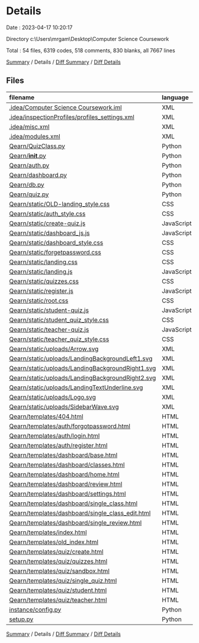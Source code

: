 # Details

Date : 2023-04-17 10:20:17

Directory c:\\Users\\mrgam\\Desktop\\Computer Science Coursework

Total : 54 files,  6319 codes, 518 comments, 830 blanks, all 7667 lines

[Summary](results.md) / Details / [Diff Summary](diff.md) / [Diff Details](diff-details.md)

## Files
| filename | language | code | comment | blank | total |
| :--- | :--- | ---: | ---: | ---: | ---: |
| [.idea/Computer Science Coursework.iml](/.idea/Computer%20Science%20Coursework.iml) | XML | 22 | 0 | 0 | 22 |
| [.idea/inspectionProfiles/profiles_settings.xml](/.idea/inspectionProfiles/profiles_settings.xml) | XML | 6 | 0 | 0 | 6 |
| [.idea/misc.xml](/.idea/misc.xml) | XML | 4 | 0 | 0 | 4 |
| [.idea/modules.xml](/.idea/modules.xml) | XML | 8 | 0 | 0 | 8 |
| [Qearn/QuizClass.py](/Qearn/QuizClass.py) | Python | 156 | 46 | 64 | 266 |
| [Qearn/__init__.py](/Qearn/__init__.py) | Python | 219 | 73 | 92 | 384 |
| [Qearn/auth.py](/Qearn/auth.py) | Python | 95 | 8 | 28 | 131 |
| [Qearn/dashboard.py](/Qearn/dashboard.py) | Python | 181 | 38 | 74 | 293 |
| [Qearn/db.py](/Qearn/db.py) | Python | 15 | 0 | 5 | 20 |
| [Qearn/quiz.py](/Qearn/quiz.py) | Python | 53 | 8 | 19 | 80 |
| [Qearn/static/OLD-landing_style.css](/Qearn/static/OLD-landing_style.css) | CSS | 100 | 3 | 14 | 117 |
| [Qearn/static/auth_style.css](/Qearn/static/auth_style.css) | CSS | 220 | 3 | 23 | 246 |
| [Qearn/static/create-quiz.js](/Qearn/static/create-quiz.js) | JavaScript | 16 | 4 | 5 | 25 |
| [Qearn/static/dashboard_js.js](/Qearn/static/dashboard_js.js) | JavaScript | 19 | 12 | 9 | 40 |
| [Qearn/static/dashboard_style.css](/Qearn/static/dashboard_style.css) | CSS | 1,268 | 17 | 65 | 1,350 |
| [Qearn/static/forgetpassword.css](/Qearn/static/forgetpassword.css) | CSS | 71 | 0 | 9 | 80 |
| [Qearn/static/landing.css](/Qearn/static/landing.css) | CSS | 165 | 2 | 18 | 185 |
| [Qearn/static/landing.js](/Qearn/static/landing.js) | JavaScript | 9 | 0 | 1 | 10 |
| [Qearn/static/quizzes.css](/Qearn/static/quizzes.css) | CSS | 786 | 5 | 40 | 831 |
| [Qearn/static/register.js](/Qearn/static/register.js) | JavaScript | 180 | 12 | 31 | 223 |
| [Qearn/static/root.css](/Qearn/static/root.css) | CSS | 15 | 0 | 2 | 17 |
| [Qearn/static/student-quiz.js](/Qearn/static/student-quiz.js) | JavaScript | 179 | 9 | 43 | 231 |
| [Qearn/static/student_quiz_style.css](/Qearn/static/student_quiz_style.css) | CSS | 409 | 15 | 30 | 454 |
| [Qearn/static/teacher-quiz.js](/Qearn/static/teacher-quiz.js) | JavaScript | 75 | 4 | 18 | 97 |
| [Qearn/static/teacher_quiz_style.css](/Qearn/static/teacher_quiz_style.css) | CSS | 275 | 18 | 15 | 308 |
| [Qearn/static/uploads/Arrow.svg](/Qearn/static/uploads/Arrow.svg) | XML | 2 | 1 | 0 | 3 |
| [Qearn/static/uploads/LandingBackgroundLeft1.svg](/Qearn/static/uploads/LandingBackgroundLeft1.svg) | XML | 2 | 1 | 0 | 3 |
| [Qearn/static/uploads/LandingBackgroundRight1.svg](/Qearn/static/uploads/LandingBackgroundRight1.svg) | XML | 2 | 1 | 0 | 3 |
| [Qearn/static/uploads/LandingBackgroundRight2.svg](/Qearn/static/uploads/LandingBackgroundRight2.svg) | XML | 2 | 1 | 0 | 3 |
| [Qearn/static/uploads/LandingTextUnderline.svg](/Qearn/static/uploads/LandingTextUnderline.svg) | XML | 2 | 1 | 0 | 3 |
| [Qearn/static/uploads/Logo.svg](/Qearn/static/uploads/Logo.svg) | XML | 2 | 1 | 0 | 3 |
| [Qearn/static/uploads/SidebarWave.svg](/Qearn/static/uploads/SidebarWave.svg) | XML | 2 | 1 | 0 | 3 |
| [Qearn/templates/404.html](/Qearn/templates/404.html) | HTML | 91 | 0 | 5 | 96 |
| [Qearn/templates/auth/forgotpassword.html](/Qearn/templates/auth/forgotpassword.html) | HTML | 29 | 0 | 5 | 34 |
| [Qearn/templates/auth/login.html](/Qearn/templates/auth/login.html) | HTML | 39 | 21 | 11 | 71 |
| [Qearn/templates/auth/register.html](/Qearn/templates/auth/register.html) | HTML | 135 | 0 | 23 | 158 |
| [Qearn/templates/dashboard/base.html](/Qearn/templates/dashboard/base.html) | HTML | 89 | 22 | 13 | 124 |
| [Qearn/templates/dashboard/classes.html](/Qearn/templates/dashboard/classes.html) | HTML | 139 | 45 | 9 | 193 |
| [Qearn/templates/dashboard/home.html](/Qearn/templates/dashboard/home.html) | HTML | 11 | 15 | 4 | 30 |
| [Qearn/templates/dashboard/review.html](/Qearn/templates/dashboard/review.html) | HTML | 14 | 0 | 4 | 18 |
| [Qearn/templates/dashboard/settings.html](/Qearn/templates/dashboard/settings.html) | HTML | 89 | 0 | 9 | 98 |
| [Qearn/templates/dashboard/single_class.html](/Qearn/templates/dashboard/single_class.html) | HTML | 50 | 0 | 7 | 57 |
| [Qearn/templates/dashboard/single_class_edit.html](/Qearn/templates/dashboard/single_class_edit.html) | HTML | 101 | 0 | 20 | 121 |
| [Qearn/templates/dashboard/single_review.html](/Qearn/templates/dashboard/single_review.html) | HTML | 202 | 83 | 23 | 308 |
| [Qearn/templates/index.html](/Qearn/templates/index.html) | HTML | 65 | 0 | 8 | 73 |
| [Qearn/templates/old_index.html](/Qearn/templates/old_index.html) | HTML | 39 | 7 | 7 | 53 |
| [Qearn/templates/quiz/create.html](/Qearn/templates/quiz/create.html) | HTML | 191 | 0 | 25 | 216 |
| [Qearn/templates/quiz/quizzes.html](/Qearn/templates/quiz/quizzes.html) | HTML | 60 | 0 | 5 | 65 |
| [Qearn/templates/quiz/sandbox.html](/Qearn/templates/quiz/sandbox.html) | HTML | 38 | 0 | 5 | 43 |
| [Qearn/templates/quiz/single_quiz.html](/Qearn/templates/quiz/single_quiz.html) | HTML | 151 | 0 | 21 | 172 |
| [Qearn/templates/quiz/student.html](/Qearn/templates/quiz/student.html) | HTML | 101 | 17 | 12 | 130 |
| [Qearn/templates/quiz/teacher.html](/Qearn/templates/quiz/teacher.html) | HTML | 109 | 24 | 7 | 140 |
| [instance/config.py](/instance/config.py) | Python | 6 | 0 | 1 | 7 |
| [setup.py](/setup.py) | Python | 10 | 0 | 1 | 11 |

[Summary](results.md) / Details / [Diff Summary](diff.md) / [Diff Details](diff-details.md)